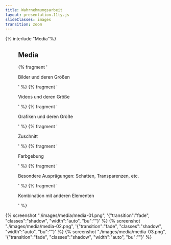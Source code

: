 ```yaml
---
title: Wahrnehmungsarbeit
layout: presentation.11ty.js
slideClasses: images
transition: zoom
---
```


{% interlude "Media"%}

<section class="simple">
  <figure>
    <div>
    <h1>Media</h1>
    {% fragment '<p class="list">Bilder und deren Größen</p>' %}
    {% fragment '<p class="list">Videos und deren Größe</p>' %}
    {% fragment '<p class="list">Grafiken und deren Größe</p>' %}
    {% fragment '<p class="list">Zuschnitt</p>' %}
    {% fragment '<p class="list">Farbgebung</p>' %}
    {% fragment '<p class="list">Besondere Ausprägungen: Schatten, Transparenzen, etc.</p>' %}
    {% fragment '<p class="list">Kombination mit anderen Elementen</p>' %}
    </div>
  </figure>
</section>

{% screenshot "./images/media/media-01.png", '{"transition":"fade", "classes":"shadow", "width":"auto", "bu":""}' %}
{% screenshot "./images/media/media-02.png", '{"transition":"fade", "classes":"shadow", "width":"auto", "bu":""}' %}
{% screenshot "./images/media/media-03.png", '{"transition":"fade", "classes":"shadow", "width":"auto", "bu":""}' %}


